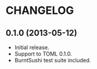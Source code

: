 CHANGELOG
=========

0.1.0 (2013-05-12)
------------------

* Initial release.
* Support to TOML 0.1.0.
* BurntSushi test suite included.